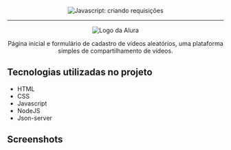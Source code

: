 <p align="center"> <img src="https://imgur.com/J3hD21O.png" alt="Javascript: criando requisições"> </p>

<hr>

<p align="center"> <img src="https://github.com/MonicaHillman/aluraplay-requisicoes/blob/main/img/logo.png" alt="Logo da Alura"> </p>
<p align="center">Página inicial e formulário de cadastro de vídeos aleatórios, uma plataforma simples de compartilhamento de vídeos.</p>

## Tecnologias utilizadas no projeto
* HTML
* CSS
* Javascript
* NodeJS 
* Json-server

## Screenshots
